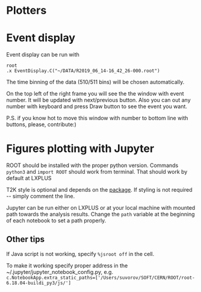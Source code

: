# Plotters

# Event display
Event display can be run with
```
root
.x EventDisplay.C("~/DATA/R2019_06_14-16_42_26-000.root")
```
The time binning of the data (510/511 bins) will be chosen automatically.

On the top left of the right frame you will see the the window with event number. It will be updated with next/previous button. Also you can out any number with keyboard and press Draw button to see the event you want.

P.S. if you know hot to move this window with number to bottom line with buttons, please, contribute:)

# Figures plotting with Jupyter

ROOT should be installed with the proper python version. Commands `python3` and `import ROOT` should work from terminal. That should work by default at LXPLUS

T2K style is optional and depends on the [package](https://gitlab.com/suvorov21/t2kstyle_py). If styling is not required -- simply comment the line.

Jupyter can be run either on LXPLUS or at your local machine with mounted path towards the analysis results. Change the `path` variable at the beginning of each notebook to set a path properly.

## Other tips

If Java script is not working, specify `%jsroot off` in the cell.

To make it working specify proper address in the ~/.jupyter/jupyter_notebook_config.py, e.g.
`c.NotebookApp.extra_static_paths=['/Users/suvorov/SOFT/CERN/ROOT/root-6.18.04-buildi_py3/js/']`

